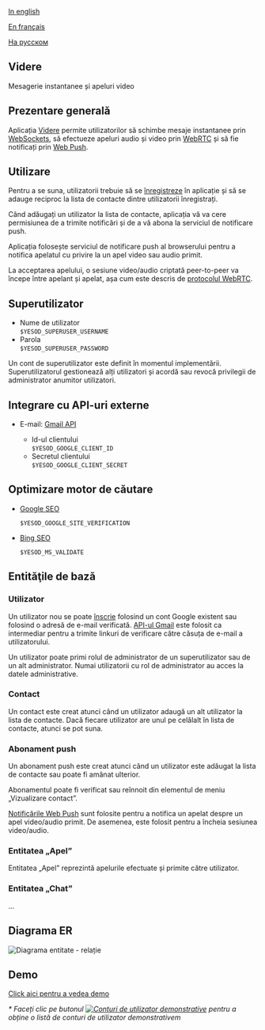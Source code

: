 
[In english](https://github.com/ciukstar/videre/blob/master/README.md)  

[En français](https://github.com/ciukstar/videre/blob/master/README.fr.md)  

[На русском](https://github.com/ciukstar/videre/blob/master/README.ru.md)

## Videre
Mesagerie instantanee și apeluri video

## Prezentare generală
Aplicația [Videre](https://viderero-2pg7fq7tgq-de.a.run.app) permite utilizatorilor să schimbe mesaje instantanee prin [WebSockets](https://developer.mozilla.org/en-US/docs/Web/API/WebSockets_API), să efectueze apeluri audio și video prin [WebRTC](https://developer.mozilla.org/en-US/docs/Web/API/WebRTC_API) și să fie notificați prin [Web Push](https://developer.mozilla.org/en-US/docs/Web/API/Push_API).

## Utilizare
Pentru a se suna, utilizatorii trebuie să se [înregistreze](https://viderero-2pg7fq7tgq-de.a.run.app/auth/login) în aplicație și să se adauge reciproc la lista de contacte dintre utilizatorii înregistrați.

Când adăugați un utilizator la lista de contacte, aplicația vă va cere permisiunea de a trimite notificări și de a vă abona la serviciul de notificare push.

Aplicația folosește serviciul de notificare push al browserului pentru a notifica apelatul cu privire la un apel video sau audio primit.

La acceptarea apelului, o sesiune video/audio criptată peer-to-peer va începe între apelant și apelat, așa cum este descris de [protocolul WebRTC](https://www.w3.org/TR/webrtc/).

## Superutilizator

* Nume de utilizator  
  ```$YESOD_SUPERUSER_USERNAME```
* Parola  
  ```$YESOD_SUPERUSER_PASSWORD```
  
Un cont de superutilizator este definit în momentul implementării. Superutilizatorul gestionează alți utilizatori și acordă sau revocă privilegii de administrator anumitor utilizatori.

## Integrare cu API-uri externe

* E-mail: [Gmail API](https://developers.google.com/gmail/api/guides)  

  * Id-ul clientului  
    ```$YESOD_GOOGLE_CLIENT_ID```
  * Secretul clientului  
    ```$YESOD_GOOGLE_CLIENT_SECRET```

## Optimizare motor de căutare

* [Google SEO](https://search.google.com/search-console)

  ```$YESOD_GOOGLE_SITE_VERIFICATION```
  
* [Bing SEO](https://www.bing.com/webmasters)

  ```$YESOD_MS_VALIDATE```

## Entităţile de bază

### Utilizator
Un utilizator nou se poate [înscrie](https://viderero-2pg7fq7tgq-de.a.run.app/auth/login) folosind un cont Google existent sau folosind o adresă de e-mail verificată. [API-ul Gmail](https://developers.google.com/gmail/api/guides) este folosit ca intermediar pentru a trimite linkuri de verificare către căsuța de e-mail a utilizatorului.

Un utilizator poate primi rolul de administrator de un superutilizator sau de un alt administrator. Numai utilizatorii cu rol de administrator au acces la datele administrative.

### Contact
Un contact este creat atunci când un utilizator adaugă un alt utilizator la lista de contacte. Dacă fiecare utilizator are unul pe celălalt în lista de contacte, atunci se pot suna.

### Abonament push
Un abonament push este creat atunci când un utilizator este adăugat la lista de contacte sau poate fi amânat ulterior.

Abonamentul poate fi verificat sau reînnoit din elementul de meniu „Vizualizare contact”.

[Notificările Web Push](https://developer.mozilla.org/en-US/docs/Web/API/Push_API) sunt folosite pentru a notifica un apelat despre un apel video/audio primit. De asemenea, este folosit pentru a încheia sesiunea video/audio.

### Entitatea „Apel”
Entitatea „Apel” reprezintă apelurile efectuate și primite către utilizator.

### Entitatea „Chat”
...

## Diagrama ER

![Diagrama entitate - relație](static/img/ERD_Videre.svg)

## Demo

[Click aici pentru a vedea demo](https://viderero-2pg7fq7tgq-de.a.run.app)

_* Faceți clic pe butonul [![Conturi de utilizator demonstrative](demo/button-demo-accounts.png)](https://viderero-2pg7fq7tgq-de.a.run.app/auth/login) pentru a obține o listă de conturi de utilizator demonstrativem_
